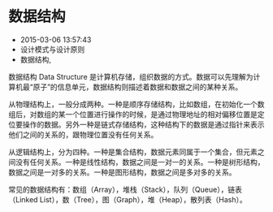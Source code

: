 # 数据结构
- 2015-03-06 13:57:43
- 设计模式与设计原则
- 数据结构,

<!--markdown-->数据结构 Data Structure 是计算机存储，组织数据的方式。数据可以先理解为计算机最“原子”的信息单元，数据结构则描述着数据和数据之间的某种关系。


<!--more-->


从物理结构上，一般分成两种。一种是顺序存储结构，比如数组，在初始化一个数组后，对数组的某一个位置进行操作的时候，是通过物理地址的相对偏移位置是定位要操作的数据。另外一种是链式存储结构，这种结构下的数据是通过指针来表示他们之间的关系的，跟物理位置没有任何关系。

从逻辑结构上，分为四种。一种是集合结构，数据元素同属于一个集合，但元素之间没有任何关系。一种是线性结构，数据之间是一对一的关系。一种是树形结构，数据之间是一对多的关系。一种是图形结构，数据之间是多对多的关系。

常见的数据结构有：数组（Array），堆栈（Stack），队列（Queue），链表（Linked List），数（Tree），图（Graph），堆（Heap），散列表（Hash）。